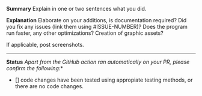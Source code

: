 **Summary**
Explain in one or two sentences what you did.

**Explanation**
Elaborate on your additions, is documentation required? Did you fix any issues (link them using #ISSUE-NUMBER)?
Does the program run faster, any other optimizations? Creation of graphic assets?

If applicable, post screenshots.

---
**Status**
*Apart from the GitHub action ran automatically on your PR, please confirm the following:**

- [] code changes have been tested using appropiate testing methods, or there are no code changes.
